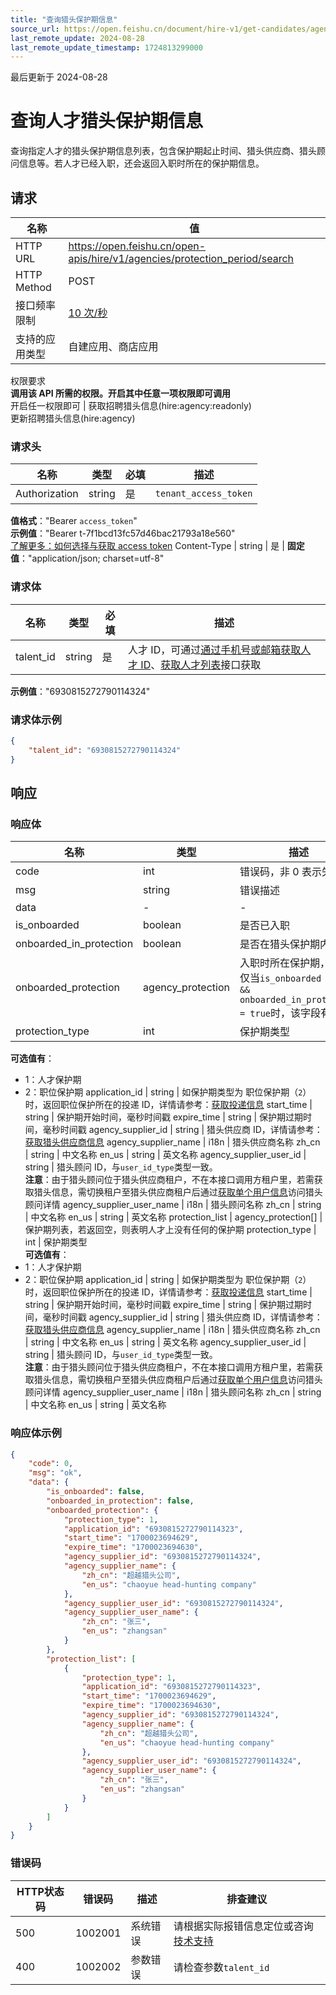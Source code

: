 ```yaml
---
title: "查询猎头保护期信息"
source_url: https://open.feishu.cn/document/hire-v1/get-candidates/agency/protect_search
last_remote_update: 2024-08-28
last_remote_update_timestamp: 1724813299000
---
```

最后更新于 2024-08-28

# 查询人才猎头保护期信息

查询指定人才的猎头保护期信息列表，包含保护期起止时间、猎头供应商、猎头顾问信息等。若人才已经入职，还会返回入职时所在的保护期信息。

## 请求
名称 | 值
---|---
HTTP URL | https://open.feishu.cn/open-apis/hire/v1/agencies/protection_period/search
HTTP Method | POST
接口频率限制 | [10 次/秒](https://open.feishu.cn/document/ukTMukTMukTM/uUzN04SN3QjL1cDN)
支持的应用类型 | 自建应用、商店应用
权限要求  
            **调用该 API 所需的权限。开启其中任意一项权限即可调用**  
            开启任一权限即可 | 获取招聘猎头信息(hire:agency:readonly)  
            更新招聘猎头信息(hire:agency)

### 请求头

名称 | 类型 | 必填 | 描述
--- | --- | --- | ---
Authorization | string | 是 | `tenant_access_token`  
**值格式**："Bearer `access_token`"  
**示例值**："Bearer t-7f1bcd13fc57d46bac21793a18e560"  
[了解更多：如何选择与获取 access token](https://open.feishu.cn/document/uAjLw4CM/ugTN1YjL4UTN24CO1UjN/trouble-shooting/how-to-choose-which-type-of-token-to-use)
Content-Type | string | 是 | **固定值**："application/json; charset=utf-8"

### 请求体

名称 | 类型 | 必填 | 描述
--- | --- | --- | ---
talent_id | string | 是 | 人才 ID，可通过[通过手机号或邮箱获取人才 ID](https://open.feishu.cn/document/ukTMukTMukTM/uMzM1YjLzMTN24yMzUjN/hire-v1/talent/batch_get_id)、[获取人才列表](https://open.feishu.cn/document/ukTMukTMukTM/uMzM1YjLzMTN24yMzUjN/hire-v1/talent/list)接口获取  
**示例值**："6930815272790114324"

### 请求体示例
```json
{
    "talent_id": "6930815272790114324"
}
```

## 响应

### 响应体

名称 | 类型 | 描述
--- | --- | ---
code | int | 错误码，非 0 表示失败
msg | string | 错误描述
data | \- | \-
is_onboarded | boolean | 是否已入职
onboarded_in_protection | boolean | 是否在猎头保护期内入职
onboarded_protection | agency_protection | 入职时所在保护期，当且仅当`is_onboarded = true && onboarded_in_protection = true`时，该字段有值
protection_type | int | 保护期类型  
**可选值有**：  
- 1：人才保护期  
- 2：职位保护期
application_id | string | 如保护期类型为 职位保护期（`2`）时，返回职位保护所在的投递 ID，详情请参考：[获取投递信息](https://open.feishu.cn/document/ukTMukTMukTM/uMzM1YjLzMTN24yMzUjN/hire-v1/application/get)
start_time | string | 保护期开始时间，毫秒时间戳
expire_time | string | 保护期过期时间，毫秒时间戳
agency_supplier_id | string | 猎头供应商 ID，详情请参考：[获取猎头供应商信息](https://open.feishu.cn/document/ukTMukTMukTM/uMzM1YjLzMTN24yMzUjN/hire-v1/agency/get)
agency_supplier_name | i18n | 猎头供应商名称
zh_cn | string | 中文名称
en_us | string | 英文名称
agency_supplier_user_id | string | 猎头顾问 ID，与`user_id_type`类型一致。  
**注意**：由于猎头顾问位于猎头供应商租户，不在本接口调用方租户里，若需获取猎头信息，需切换租户至猎头供应商租户后通过[获取单个用户信息](https://open.feishu.cn/document/uAjLw4CM/ukTMukTMukTM/reference/contact-v3/user/get)访问猎头顾问详情
agency_supplier_user_name | i18n | 猎头顾问名称
zh_cn | string | 中文名称
en_us | string | 英文名称
protection_list | agency_protection\[\] | 保护期列表，若返回空，则表明人才上没有任何的保护期
protection_type | int | 保护期类型  
**可选值有**：  
- 1：人才保护期  
- 2：职位保护期
application_id | string | 如保护期类型为 职位保护期（`2`）时，返回职位保护所在的投递 ID，详情请参考：[获取投递信息](https://open.feishu.cn/document/ukTMukTMukTM/uMzM1YjLzMTN24yMzUjN/hire-v1/application/get)
start_time | string | 保护期开始时间，毫秒时间戳
expire_time | string | 保护期过期时间，毫秒时间戳
agency_supplier_id | string | 猎头供应商 ID，详情请参考：[获取猎头供应商信息](https://open.feishu.cn/document/ukTMukTMukTM/uMzM1YjLzMTN24yMzUjN/hire-v1/agency/get)
agency_supplier_name | i18n | 猎头供应商名称
zh_cn | string | 中文名称
en_us | string | 英文名称
agency_supplier_user_id | string | 猎头顾问 ID，与`user_id_type`类型一致。  
**注意**：由于猎头顾问位于猎头供应商租户，不在本接口调用方租户里，若需获取猎头信息，需切换租户至猎头供应商租户后通过[获取单个用户信息](https://open.feishu.cn/document/uAjLw4CM/ukTMukTMukTM/reference/contact-v3/user/get)访问猎头顾问详情
agency_supplier_user_name | i18n | 猎头顾问名称
zh_cn | string | 中文名称
en_us | string | 英文名称

### 响应体示例
```json
{
    "code": 0,
    "msg": "ok",
    "data": {
        "is_onboarded": false,
        "onboarded_in_protection": false,
        "onboarded_protection": {
            "protection_type": 1,
            "application_id": "6930815272790114323",
            "start_time": "1700023694629",
            "expire_time": "1700023694630",
            "agency_supplier_id": "6930815272790114324",
            "agency_supplier_name": {
                "zh_cn": "超越猎头公司",
                "en_us": "chaoyue head-hunting company"
            },
            "agency_supplier_user_id": "6930815272790114324",
            "agency_supplier_user_name": {
                "zh_cn": "张三",
                "en_us": "zhangsan"
            }
        },
        "protection_list": [
            {
                "protection_type": 1,
                "application_id": "6930815272790114323",
                "start_time": "1700023694629",
                "expire_time": "1700023694630",
                "agency_supplier_id": "6930815272790114324",
                "agency_supplier_name": {
                    "zh_cn": "超越猎头公司",
                    "en_us": "chaoyue head-hunting company"
                },
                "agency_supplier_user_id": "6930815272790114324",
                "agency_supplier_user_name": {
                    "zh_cn": "张三",
                    "en_us": "zhangsan"
                }
            }
        ]
    }
}
```

### 错误码

HTTP状态码 | 错误码 | 描述 | 排查建议
--- | --- | --- | ---
500 | 1002001 | 系统错误 | 请根据实际报错信息定位或咨询[技术支持](https://applink.feishu.cn/TLJpeNdW)
400 | 1002002 | 参数错误 | 请检查参数`talent_id `
